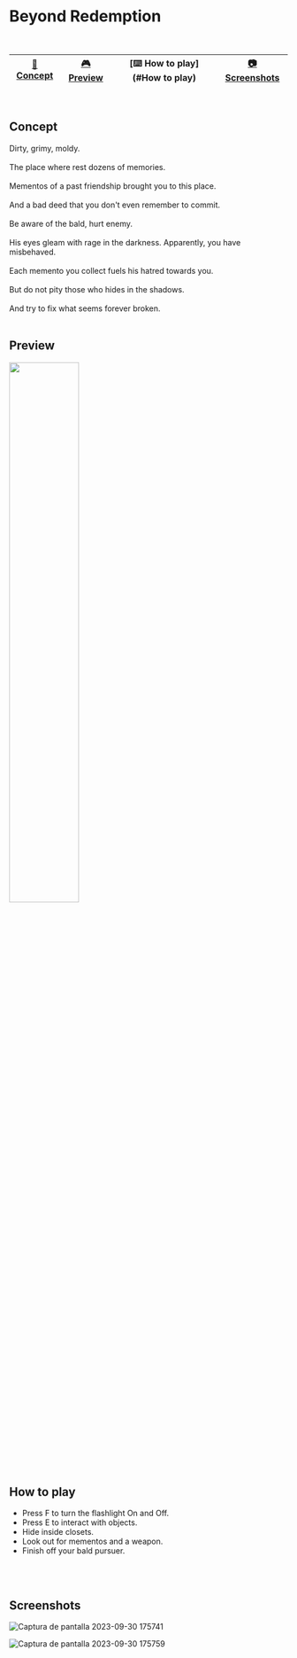# Beyond Redemption

<br>

| [📖 Concept](#concept) |[🎮 Preview](#preview) | [⌨️ How to play](#How to play) | [📷 Screenshots](#screenshots) |
| -------- | --------------- | --------------- | -------- |

<br>

## Concept

Dirty, grimy, moldy.
<br>
<br>
The place where rest dozens of memories.
<br>
<br>
Mementos of a past friendship brought you to this place.
<br>
<br>
And a bad deed that you don't even remember to commit.
<br>
<br>
Be aware of the bald, hurt enemy.
<br>
<br>
His eyes gleam with rage in the darkness. Apparently, you have misbehaved.
<br>
<br>
Each memento you collect fuels his hatred towards you.
<br>
<br>
But do not pity those who hides in the shadows.
<br>
<br>
And try to fix what seems forever broken.
<br>
<br>

## Preview

[<img src="https://cdn.pixabay.com/photo/2019/06/25/12/59/click-here-4298145_1280.png" width="50%">](https://www.youtube.com/watch?v=Th0mGT-HA3o "Demo game mechanics")

<br>
<br>

## How to play

- Press F to turn the flashlight On and Off.
- Press E to interact with objects.
- Hide inside closets.
- Look out for mementos and a weapon.
- Finish off your bald pursuer.

<br>
<br>

## Screenshots

![Captura de pantalla 2023-09-30 175741](https://github.com/ricardobar96/beyond-redemption/assets/73242474/f0341b60-2d03-43f3-8772-1221a6181fa1)


![Captura de pantalla 2023-09-30 175759](https://github.com/ricardobar96/beyond-redemption/assets/73242474/57192032-ae5b-45bf-ab03-4d0ee31774be)


